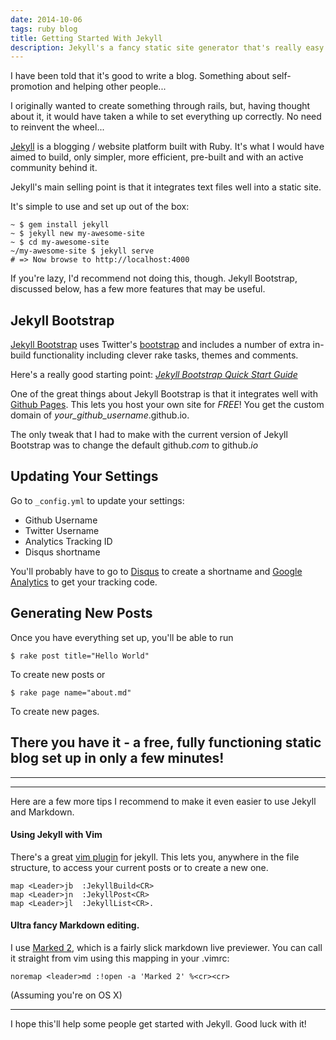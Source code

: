 ```yaml
---
date: 2014-10-06
tags: ruby blog
title: Getting Started With Jekyll
description: Jekyll's a fancy static site generator that's really easy to use.
---
```


I have been told that it's good to write a blog. Something about self-promotion and helping other people...

I originally wanted to create something through rails, but, having thought about it, it would have taken a while to set everything up correctly. No need to reinvent the wheel...

[Jekyll](http://jekyllrb.com/) is a blogging / website platform built with Ruby. It's what I would have aimed to build, only simpler, more efficient, pre-built and with an active community behind it.

Jekyll's main selling point is that it integrates text files well into a static site.

It's simple to use and set up out of the box:

    ~ $ gem install jekyll
    ~ $ jekyll new my-awesome-site
    ~ $ cd my-awesome-site
    ~/my-awesome-site $ jekyll serve
    # => Now browse to http://localhost:4000

If you're lazy, I'd recommend not doing this, though. Jekyll Bootstrap, discussed below, has a few more features that may be useful.

## Jekyll Bootstrap

[Jekyll Bootstrap](http://jekyllbootstrap.com/) uses Twitter's [bootstrap](http://getbootstrap.com/) and includes a number of extra in-build functionality including clever rake tasks, themes and comments.

Here's a really good starting point: [_Jekyll Bootstrap Quick Start Guide_](http://jekyllbootstrap.com/usage/jekyll-quick-start.html)

One of the great things about Jekyll Bootstrap is that it integrates well with [Github Pages](https://pages.github.com/). This lets you host your own site for _FREE_! You get the custom domain of _your_github_username_.github.io.

The only tweak that I had to make with the current version of Jekyll Bootstrap was to change the default github._com_ to github._io_

## Updating Your Settings

Go to `_config.yml` to update your settings:

- Github Username
- Twitter Username
- Analytics Tracking ID
- Disqus shortname

You'll probably have to go to [Disqus](https://disqus.com/admin/create/) to create a shortname and [Google Analytics](http://www.google.com/analytics/) to get your tracking code.

## Generating New Posts

Once you have everything set up, you'll be able to run

    $ rake post title="Hello World"

To create new posts or

    $ rake page name="about.md"

To create new pages.

## There you have it - a free, fully functioning static blog set up in only a few minutes!

---

---

Here are a few more tips I recommend to make it even easier to use Jekyll and Markdown.

#### Using Jekyll with Vim

There's a great [vim plugin](https://github.com/csexton/jekyll.vim) for jekyll. This lets you, anywhere in the file structure, to access your current posts or to create a new one.

    map <Leader>jb  :JekyllBuild<CR>
    map <Leader>jn  :JekyllPost<CR>
    map <Leader>jl  :JekyllList<CR>.

#### Ultra fancy Markdown editing.

I use [Marked 2](http://marked2app.com/), which is a fairly slick markdown live previewer.
You can call it straight from vim using this mapping in your .vimrc:

    noremap <leader>md :!open -a 'Marked 2' %<cr><cr>

(Assuming you're on OS X)

---

I hope this'll help some people get started with Jekyll. Good luck with it!
